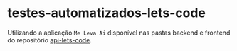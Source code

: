 # testes-automatizados-lets-code

Utilizando a aplicação `Me Leva Ai` disponível nas pastas backend e frontend do repositório [api-lets-code](https://github.com/mcarneir0/api-lets-code).
